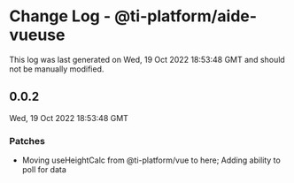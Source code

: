 # Change Log - @ti-platform/aide-vueuse

This log was last generated on Wed, 19 Oct 2022 18:53:48 GMT and should not be manually modified.

## 0.0.2
Wed, 19 Oct 2022 18:53:48 GMT

### Patches

- Moving useHeightCalc from @ti-platform/vue to here; Adding ability to poll for data

